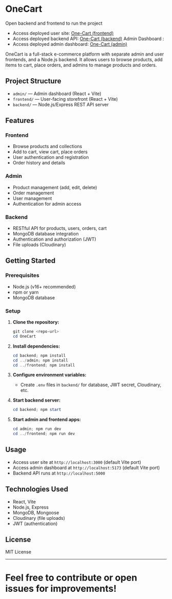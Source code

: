 # OneCart
Open backend and frontend to run the project
- Access deployed user site: [One-Cart (frontend)](https://one-cart-3.onrender.com/)
- Access deployed backend API: [One-Cart (backend)](https://one-cart-1cvg.onrender.com/)
  Admin Dashboard :
- Access deployed admin dashboard: [One-Cart (admin)](https://one-cart-5.onrender.com/)

OneCart is a full-stack e-commerce platform with separate admin and user frontends, and a Node.js backend. It allows users to browse products, add items to cart, place orders, and admins to manage products and orders.

## Project Structure

- `admin/` — Admin dashboard (React + Vite)
- `frontend/` — User-facing storefront (React + Vite)
- `backend/` — Node.js/Express REST API server

## Features

### Frontend
- Browse products and collections
- Add to cart, view cart, place orders
- User authentication and registration
- Order history and details

### Admin
- Product management (add, edit, delete)
- Order management
- User management
- Authentication for admin access

### Backend
- RESTful API for products, users, orders, cart
- MongoDB database integration
- Authentication and authorization (JWT)
- File uploads (Cloudinary)

## Getting Started

### Prerequisites
- Node.js (v16+ recommended)
- npm or yarn
- MongoDB database

### Setup

1. **Clone the repository:**
   ```powershell
   git clone <repo-url>
   cd OneCart
   ```

2. **Install dependencies:**
   ```powershell
   cd backend; npm install
   cd ../admin; npm install
   cd ../frontend; npm install
   ```

3. **Configure environment variables:**
   - Create `.env` files in `backend/` for database, JWT secret, Cloudinary, etc.

4. **Start backend server:**
   ```powershell
   cd backend; npm start
   ```

5. **Start admin and frontend apps:**
   ```powershell
   cd admin; npm run dev
   cd ../frontend; npm run dev
   ```

## Usage
- Access user site at `http://localhost:3000` (default Vite port)
- Access admin dashboard at `http://localhost:5173` (default Vite port)
- Backend API runs at `http://localhost:5000`

## Technologies Used
- React, Vite
- Node.js, Express
- MongoDB, Mongoose
- Cloudinary (file uploads)
- JWT (authentication)

## License
MIT License

---
Feel free to contribute or open issues for improvements!
=======

